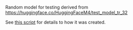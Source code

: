 Random model for testing derived from https://huggingface.co/HuggingFaceM4/test_model_tr_32

See [this script](https://huggingface.co/HuggingFaceM4/tiny-model_tr_32/blob/main/make-tiny-model.py) for details to how it was created.